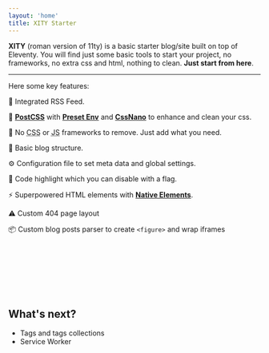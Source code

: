 ```yaml
---
layout: 'home'
title: XITY Starter
---
```


**XITY** (roman version of 11ty) is a basic starter blog/site built on top of Eleventy. You will find just some basic tools to start your project, no frameworks, no extra css and html, nothing to clean. **Just start from here**.

---

Here some key features:

📰 Integrated RSS Feed.

💅 [**PostCSS**](https://postcss.org) with [**Preset Env**](https://preset-env.cssdb.org) and [**CssNano**](https://cssnano.co) to enhance and clean your css.

🏅 No <abbr title="Cascade Style Sheet">CSS</abbr> or <abbr title="Javascript">JS</abbr> frameworks to remove. Just add what you need.

📝 Basic blog structure.

⚙️ Configuration file to set meta data and global settings.

🎨 Code highlight which you can disable with a flag.

⚡️ Superpowered HTML elements with [**Native Elements**](https://native-elements.stackblitz.io).

⚠️ Custom 404 page layout

📦 Custom blog posts parser to create `<figure>` and wrap iframes

<br style="line-height: 100px;" />

## What's next?

- Tags and tags collections
- Service Worker
